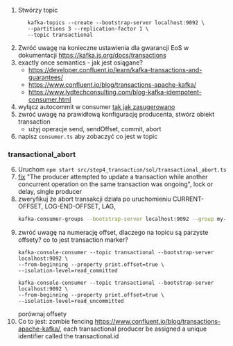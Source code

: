 1. Stwórzy topic 
   ```shell
      kafka-topics --create --bootstrap-server localhost:9092 \
      --partitions 3 --replication-factor 1 \
      --topic transactional
   ```
2. Zwróć uwagę na konieczne ustawienia dla gwarancji EoS w dokumentacji https://kafka.js.org/docs/transactions
3. exactly once semantics - jak jest osiągane?
   - https://developer.confluent.io/learn/kafka-transactions-and-guarantees/
   - https://www.confluent.io/blog/transactions-apache-kafka/
   - https://www.lydtechconsulting.com/blog-kafka-idempotent-consumer.html
4. wyłącz autocommit w consumer [tak jak zasugerowano](https://github.com/tulios/kafkajs/issues/1221#issuecomment-1032433659)
5. zwróć uwagę na prawidłową konfigurację producenta, stwórz obiekt transaction
    - użyj operacje send, sendOffset, commit, abort
6. napisz `consumer.ts` aby zobaczyć co jest w topic

### transactional_abort
6. Uruchom `npm start src/step4_transaction/sol/transactional_abort.ts`
7. [fix](https://github.com/tulios/kafkajs/issues/302) "The producer attempted to update a transaction while another concurrent operation on the same transaction was ongoing", lock or delay, single producer
8. zweryfikuj że abort transakcji działa po uruchomieniu CURRENT-OFFSET, LOG-END-OFFSET, LAG, 
   ```sh
   kafka-consumer-groups --bootstrap-server localhost:9092 --group my-transactional-abort --describe
   ```
9. zwróć uwagę na numerację offset, dlaczego na topicu są parzyste offsety? co to jest transaction marker?
   ```shell
   kafka-console-consumer --topic transactional --bootstrap-server localhost:9092 \
   --from-beginning --property print.offset=true \
   --isolation-level=read_committed

   kafka-console-consumer --topic transactional --bootstrap-server localhost:9092 \
   --from-beginning --property print.offset=true \
   --isolation-level=read_uncommitted
   ```
   porównaj offsety
10. Co to jest: zombie fencing https://www.confluent.io/blog/transactions-apache-kafka/, each transactional producer be assigned a unique identifier called the transactional.id
